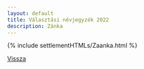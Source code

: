 ```yaml
---
layout: default
title: Választási névjegyzék 2022
description: Zánka
---
```


{% include settlementHTMLs/Zaanka.html %}

[Vissza](../)